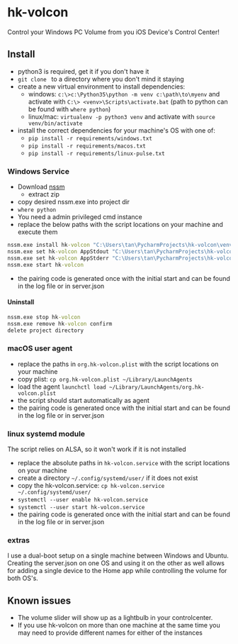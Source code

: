 # hk-volcon

Control your Windows PC Volume from you iOS Device's Control Center!

## Install
- python3 is required, get it if you don't have it
- `git clone ` to a directory where you don't mind it staying
- create a new virtual environment to install dependencies:
  - windows: `c:\>c:\Python35\python -m venv c:\path\to\myenv` and activate with `C:\> <venv>\Scripts\activate.bat` (path to python can be found with `where python`)
  - linux/mac: `virtualenv -p python3 venv` and activate with `source venv/bin/activate`
- install the correct dependencies for your machine's OS with one of:
  - `pip install -r requirements/windows.txt`
  - `pip install -r requirements/macos.txt`
  - `pip install -r requirements/linux-pulse.txt`

### Windows Service
- Download [nssm](https://nssm.cc/download) 
    - extract zip
- copy desired nssm.exe into project dir
- ```where python```
- You need a admin privileged cmd instance
- replace the below paths with the script locations on your machine and execute them 
```cmd
nssm.exe install hk-volcon "C:\Users\tan\PycharmProjects\hk-volcon\venv\Scripts\python.exe" "C:\Users\tan\PycharmProjects\hk-volcon\main.py"
nssm.exe set hk-volcon AppStdout "C:\Users\tan\PycharmProjects\hk-volcon\stdout_stderr.log"
nssm.exe set hk-volcon AppStderr "C:\Users\tan\PycharmProjects\hk-volcon\stdout_stderr.log"
nssm.exe start hk-volcon
```
- the pairing code is generated once with the initial start and can be found in the log file or in server.json

#### Uninstall
```cmd
nssm.exe stop hk-volcon
nssm.exe remove hk-volcon confirm
delete project directory
```

### macOS user agent
- replace the paths in `org.hk-volcon.plist` with the script locations on your machine
- copy plist: `cp org.hk-volcon.plist ~/Library/LaunchAgents`
- load the agent `launchctl load ~/Library/LaunchAgents/org.hk-volcon.plist`
- the script should start automatically as agent
- the pairing code is generated once with the initial start and can be found in the log file or in server.json

### linux systemd module
The script relies on ALSA, so it won't work if it is not installed
- replace the absolute paths in `hk-volcon.service` with the script locations on your machine
- create a directory `~/.config/systemd/user/` if it does not exist
- copy the hk-volcon.service: `cp hk-volcon.service ~/.config/systemd/user/`
- `systemctl --user enable hk-volcon.service`
- `systemctl --user start hk-volcon.service`
- the pairing code is generated once with the initial start and can be found in the log file or in server.json


### extras
I use a dual-boot setup on a single machine between Windows and Ubuntu. Creating the server.json on one OS and using it on the other as well allows for adding a single device to the Home app while controlling the volume for both OS's.

## Known issues
- The volume slider will show up as a lightbulb in your controlcenter.
- If you use hk-volcon on more than one machine at the same time you may need to provide different names for either of the instances